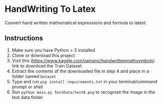 # HandWriting To Latex

Convert hand written mathematical expressions and formula to latext.

## Instructions

1. Make sure you have Python > 3 installed
2. Clone or download this project
3. Visit this (https://www.kaggle.com/xainano/handwrittenmathsymbols) link to download the Train Dataset
4. Extract the contents of the downloaded file in step 4 and place in a folder named ``Dataset``
5. Type and run ``pip install requirements.txt`` in your terminal/command prompt or shell
6. Run ``python main.py TestData/test0.png`` to recognize the image in the test data folder
